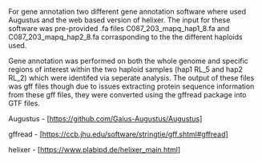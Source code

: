 For gene annotation two different gene annotation software where used Augustus and the web based version of helixer. The input for these software was pre-provided .fa files C087_203_mapq_hap1_8.fa and C087_203_mapq_hap2_8.fa corrasponding to the the different haploids used. 

Gene annotation was performed on both the whole genome and specific regions of interest within the two haploid samples (hap1 RL_5 and hap2 RL_2) which were identifed via seperate analysis. The output of these files was gff files though due to issues extracting protein sequence information from these gff files, they were converted using the gffread package into GTF files.













Augustus - [https://github.com/Gaius-Augustus/Augustus]

gffread - [https://ccb.jhu.edu/software/stringtie/gff.shtml#gffread]

helixer - [https://www.plabipd.de/helixer_main.html]
